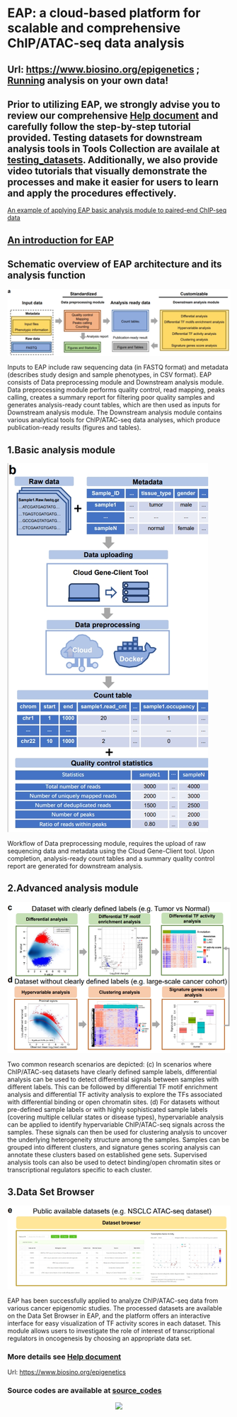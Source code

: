 # EAP: a cloud-based platform for scalable and comprehensive ChIP/ATAC-seq data analysis

## Url: https://www.biosino.org/epigenetics ; [Running](https://www.biosino.org/epigenetics) analysis on your own data!

## Prior to utilizing EAP, we strongly advise you to review our comprehensive [Help document](https://github.com/haojiechen94/EAP/blob/main/doc/Help%20document.pdf) and carefully follow the step-by-step tutorial provided. Testing datasets for downstream analysis tools in Tools Collection are availale at [testing_datasets](https://github.com/haojiechen94/EAP/tree/main/testing_datasets/testing_datasets_for_downstream_analysis_module). Additionally, we also provide video tutorials that visually demonstrate the processes and make it easier for users to learn and apply the procedures effectively.

[An example of applying EAP basic analysis module to paired-end ChIP-seq data](https://github.com/haojiechen94/EAP/blob/main/video_tutorials/Basic_analysis_module_demo_using_paired_end_ChIP_seq_data.mp4)

## [An introduction for EAP](https://github.com/haojiechen94/EAP/blob/main/doc/Introduction.pdf)

## Schematic overview of EAP architecture and its analysis function
![workflow](https://github.com/haojiechen94/EAP/blob/main/images/a.png)

Inputs to EAP include raw sequencing data (in FASTQ format) and metadata (describes study design and sample phenotypes, in CSV format). EAP consists of Data preprocessing module and Downstream analysis module. Data preprocessing module performs quality control, read mapping, peaks calling, creates a summary report for filtering poor quality samples and generates analysis-ready count tables, which are then used as inputs for Downstream analysis module. The Downstream analysis module contains various analytical tools for ChIP/ATAC-seq data analyses, which produce publication-ready results (figures and tables). 

## 1.Basic analysis module
![Data preprocessing module](https://github.com/haojiechen94/EAP/blob/main/images/b.png)

Workflow of Data preprocessing module, requires the upload of raw sequencing data and metadata using the Cloud Gene-Client tool. Upon completion, analysis-ready count tables and a summary quality control report are generated for downstream analysis.

## 2.Advanced analysis module
![Downstream analysis module](https://github.com/haojiechen94/EAP/blob/main/images/cd.png)

Two common research scenarios are depicted: (c) In scenarios where ChIP/ATAC-seq datasets have clearly defined sample labels, differential analysis can be used to detect differential signals between samples with different labels. This can be followed by differential TF motif enrichment analysis and differential TF activity analysis to explore the TFs associated with differential binding or open chromatin sites. (d) For datasets without pre-defined sample labels or with highly sophisticated sample labels (covering multiple cellular states or disease types), hypervariable analysis can be applied to identify hypervariable ChIP/ATAC-seq signals across the samples. These signals can then be used for clustering analysis to uncover the underlying heterogeneity structure among the samples. Samples can be grouped into different clusters, and signature genes scoring analysis can annotate these clusters based on established gene sets. Supervised analysis tools can also be used to detect binding/open chromatin sites or transcriptional regulators specific to each cluster.

## 3.Data Set Browser
![Data Set Browser](https://github.com/haojiechen94/EAP/blob/main/images/e.png)

EAP has been successfully applied to analyze ChIP/ATAC-seq data from various cancer epigenomic studies. The processed datasets are available on the Data Set Browser in EAP, and the platform offers an interactive interface for easy visualization of TF activity scores in each dataset. This module allows users to investigate the role of interest of transcriptional regulators in oncogenesis by choosing an appropriate data set.

### More details see [Help document](https://github.com/haojiechen94/EAP/blob/main/doc/Help%20document.pdf)

Url: https://www.biosino.org/epigenetics

### Source codes are available at [source_codes](https://github.com/haojiechen94/EAP/tree/main/source_codes)



<p align="center">
  <a href="#">
     <img src="https://api.visitorbadge.io/api/visitors?path=https://github.com/haojiechen94/EAP" />
   </a>
</p>
